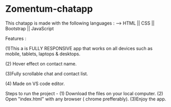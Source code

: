 # Zomentum-chatapp

This chatapp is made with the following languages :
--> HTML || CSS || Bootstrap || JavaScript

Features :

 (1)This a is FULLY RESPONSIVE app that works on all devices such as mobile, tablets, laptops & desktops.

 (2) Hover effect on contact name.

 (3)Fully scrollable chat and contact list.

 (4) Made on VS code editor.


Steps to run the project -
 (1) Download the files on your local computer.
 (2) Open "index.html" with any browser ( chrome prefferably).
 (3)Enjoy the app.

